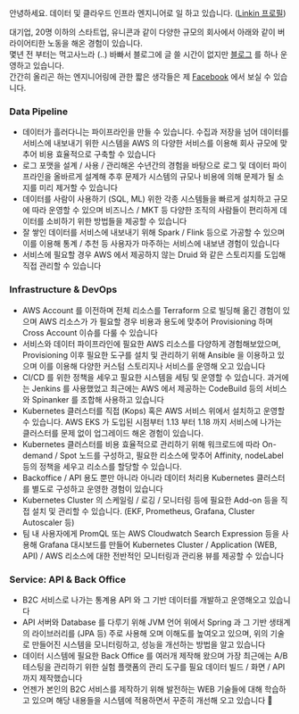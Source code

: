 안녕하세요. 데이터 및 클라우드 인프라 엔지니어로 일 하고 있습니다. ([Linkin 프로필](https://www.linkedin.com/public-profile/settings?trk=d_flagship3_profile_self_view_public_profile))

대기업, 20명 이하의 스타트업, 유니콘과 같이 다양한 규모의 회사에서 아래와 같이 버라이어티한 노동을 해온 경험이 있습니다.  
몇년 전 부터는 먹고사느라 (..) 바빠서 블로그에 글 쓸 시간이 없지만 [블로그](http://1ambda.blog/) 를 하나 운영하고 있습니다.  
간간히 올리곤 하는 엔지니어링에 관한 짧은 생각들은 제 [Facebook](https://www.facebook.com/1ambda) 에서 보실 수 있습니다.  


### Data Pipeline

- 데이터가 흘러다니는 파이프라인을 만들 수 있습니다. 수집과 저장을 넘어 데이터를 서비스에 내보내기 위한 시스템을 AWS 의 다양한 서비스를 이용해 회사 규모에 맞추어 비용 효율적으로 구축할 수 있습니다
- 로그 포맷을 설계 / 사용 / 관리해온 수년간의 경험을 바탕으로 로그 및 데이터 파이프라인을 올바르게 설계해 추후 문제가 시스템의 규모나 비용에 의해 문제가 될 소지를 미리 제거할 수 있습니다
- 데이터를 사람이 사용하기 (SQL, ML) 위한 각종 시스템들을 빠르게 설치하고 규모에 따라 운영할 수 있으며 비즈니스 / MKT 등 다양한 조직의 사람들이 편리하게 데이터를 소비하기 위한 방법들을 제공할 수 있습니다
- 잘 쌓인 데이터를 서비스에 내보내기 위해 Spark / Flink 등으로 가공할 수 있으며 이를 이용해 통계 / 추천 등 사용자가 마주하는 서비스에 내보낸 경험이 있습니다
- 서비스에 필요할 경우 AWS 에서 제공하지 않는 Druid 와 같은 스토리지를 도입해 직접 관리할 수 있습니다

### Infrastructure & DevOps

- AWS Account 를 이전하며 전체 리소스를 Terraform 으로 빌딩해 옮긴 경험이 있으며 AWS 리소스가 가 필요할 경우 비용과 용도에 맞추어 Provisioning 하며 Cross Account 이슈를 다룰 수 있습니다
- 서비스와 데이터 파이프라인에 필요한 AWS 리소스를 다양하게 경험해보았으며, Provisioning 이후 필요한 도구를 설치 및 관리하기 위해 Ansible 을 이용하고 있으며 이를 이용해 다양한 커스텀 스토리지나 서비스를 운영해 오고 있습니다
- CI/CD 를 위한 정책을 세우고 필요한 시스템을 세팅 및 운영할 수 있습니다. 과거에는 Jenkins 를 사용했었고 최근에는 AWS 에서 제공하는 CodeBuild 등의 서비스와 Spinanker 를 조합해 사용하고 있습니다
- Kubernetes 클러스터를 직접 (Kops) 혹은 AWS 서비스 위에서 설치하고 운영할 수 있습니다.  AWS EKS 가 도입된 시점부터 1.13 부터 1.18 까지 서비스에 나가는 클러스터를 문제 없이 업그레이드 해온 경험이 있습니다.
- Kubernetes 클러스터를 비용 효율적으로 관리하기 위해 워크로드에 따라 On-demand / Spot 노드를 구성하고, 필요한 리소스에 맞추어 Affinity, nodeLabel 등의 정책을 세우고 리소스를 할당할 수 있습니다.
- Backoffice / API 용도 뿐만 아니라 아니라 데이터 처리용 Kubernetes 클러스터를 별도로 구성하고 운영한 경험이 있습니다
- Kubernetes Cluster 의 스케일링 / 로깅 / 모니터링 등에 필요한 Add-on 등을 직접 설치 및 관리할 수 있습니다. (EKF, Prometheus, Grafana, Cluster Autoscaler 등)
- 팀 내 사용자에게 PromQL  또는 AWS Cloudwatch Search Expression 등을 사용해 Grafana 대시보드를 만들어 Kubernetes Cluster / Application (WEB, API) / AWS 리소스에 대한 전반적인 모니터링과 관리용 뷰를 제공할 수 있습니다


### Service: API & Back Office
- B2C 서비스로 나가는 통계용 API 와 그 기반 데이터를 개발하고 운영해오고 있습니다
- API 서버와 Database 를 다루기 위해 JVM 언어 위에서 Spring 과 그 기반 생태계의 라이브러리를 (JPA 등) 주로 사용해 오며 이해도를 높여오고 있으며, 위의 기술로 만들어진 시스템을 모니터링하고, 성능을 개선하는 방법을 알고 있습니다
- 데이터 시스템에 필요한 Back Office 를 여러개 제작해 왔으며 가장 최근에는 A/B 테스팅을 관리하기 위한 실험 플랫폼의 관리 도구를 필요 데이터 빌드 / 화면 / API 까지 제작했습니다
- 언젠가 본인의 B2C 서비스를 제작하기 위해 발전하는 WEB 기술들에 대해 학습하고 있으며 해당 내용들을 시스템에 적용하면서 꾸준히 개선해 오고 있습니다 🙂 

